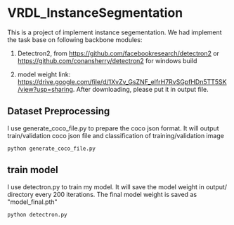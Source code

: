# VRDL_InstanceSegmentation

This is a project of implement instance segementation. We had implement the task base on following backbone modules:

1. Detectron2, from https://github.com/facebookresearch/detectron2 or https://github.com/conansherry/detectron2 for windows build

2. model weight link: https://drive.google.com/file/d/1XvZv_GsZNF_eIfrH7RvSGpfHDn5TT5SK/view?usp=sharing. After downloading, please put it in output file.


## Dataset Preprocessing

I use generate_coco_file.py to prepare the coco json format. It will output train/validation coco json file and classification of training/validation image

```
python generate_coco_file.py
```

## train model

I use detectron.py to train my model. It will save the model weight in output/ directory every 200 iterations. The final model weight is saved as "model_final.pth"   
```
python detectron.py
```
